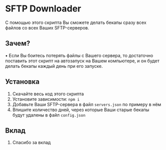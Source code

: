 # SFTP Downloader
С помощью этого скрипта Вы сможете делать бекапы сразу всех файлов со всех Ваших SFTP-серверов.

## Зачем?
• Если Вы боитесь потерять файлы с Вашего сервера, то достаточно поставить этот скрипт на автозапуск на Вашем компьютере, и он будет делать бекапы каждый день при его запуске.

## Установка
1. Скачайте весь код этого скрипта
2. Установите зависимости: `npm i`
3. Добавьте Ваши SFTP-сервера в файл `servers.json` по примеру в нём
4. Впишите количество дней, через которые Ваши старые бекапы будут удалены в файл `config.json`

## Вклад
1. Спасибо за вклад